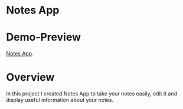 # Notes App

# Demo-Preview
[Notes App](https://ahmed-notes-app.netlify.app/).

# Overview
In this project I created Notes App to take your notes easily, edit it and display useful information about your notes.
